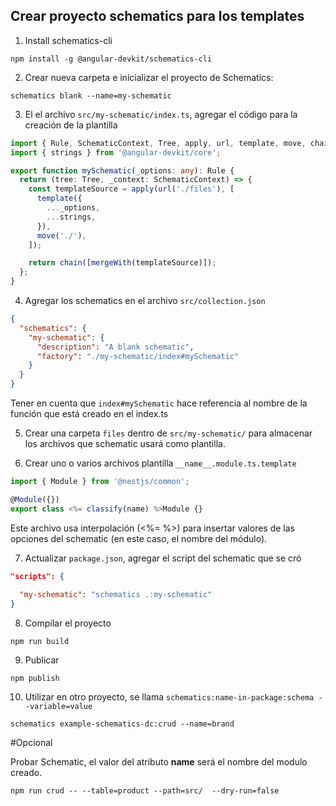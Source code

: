 ## Crear proyecto schematics para los templates

1. Install schematics-cli
```
npm install -g @angular-devkit/schematics-cli
```

2. Crear nueva carpeta e inicializar el proyecto de Schematics:
```
schematics blank --name=my-schematic
```


3. El el archivo `src/my-schematic/index.ts`, agregar el código para la creación de la plantilla

```typescript
import { Rule, SchematicContext, Tree, apply, url, template, move, chain, mergeWith } from '@angular-devkit/schematics';
import { strings } from '@angular-devkit/core';

export function mySchematic(_options: any): Rule {
  return (tree: Tree, _context: SchematicContext) => {
    const templateSource = apply(url('./files'), [
      template({
        ..._options,
        ...strings,
      }),
      move('./'),
    ]);

    return chain([mergeWith(templateSource)]);
  };
}
```

4. Agregar los schematics en el archivo `src/collection.json`
```json
{
  "schematics": {
    "my-schematic": {
      "description": "A blank schematic",
      "factory": "./my-schematic/index#mySchematic"
    }
  }
}
```

Tener en cuenta que `index#mySchematic` hace referencia al nombre de la función que está creado en el index.ts

5. Crear una carpeta `files` dentro de `src/my-schematic/` para almacenar los archivos que schematic usará como plantilla.

6. Crear uno o varios archivos plantilla `__name__.module.ts.template` 

```typescript
import { Module } from '@nestjs/common';

@Module({})
export class <%= classify(name) %>Module {}
```

Este archivo usa interpolación (<%= %>) para insertar valores de las opciones del schematic (en este caso, el nombre del módulo).


7. Actualizar `package.json`,   agregar el script del schematic que se cró
```json
"scripts": {
  
  "my-schematic": "schematics .:my-schematic"
}
```

8. Compilar el proyecto
```
npm run build
```

9. Publicar 
```
npm publish
```

10. Utilizar en otro proyecto, se llama  `schematics:name-in-package:schema --variable=value`

```
schematics example-schematics-dc:crud --name=brand
```

#Opcional

Probar Schematic, el valor del  atributo __name__ será el nombre del modulo creado.
```
npm run crud -- --table=product --path=src/  --dry-run=false
```